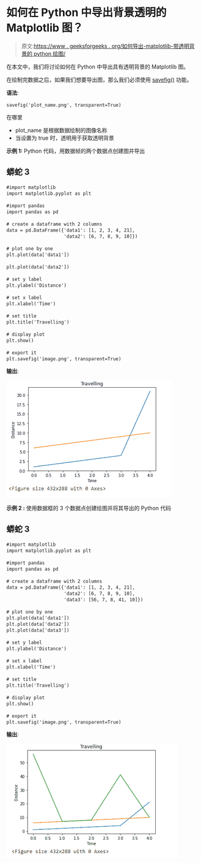 # 如何在 Python 中导出背景透明的 Matplotlib 图？

> 原文:[https://www . geeksforgeeks . org/如何导出-matplotlib-带透明背景的 python 绘图/](https://www.geeksforgeeks.org/how-to-export-matplotlib-plot-with-transparent-background-in-python/)

在本文中，我们将讨论如何在 Python 中导出具有透明背景的 Matplotlib 图。

在绘制完数据之后，如果我们想要导出图，那么我们必须使用 [savefig()](https://www.geeksforgeeks.org/matplotlib-pyplot-savefig-in-python/) 功能。

**语法**:

```
savefig('plot_name.png', transparent=True)
```

在哪里

*   plot_name 是根据数据绘制的图像名称
*   当设置为 true 时，透明用于获取透明背景

**示例 1:** Python 代码，用数据帧的两个数据点创建图并导出

## 蟒蛇 3

```
#import matplotlib
import matplotlib.pyplot as plt

#import pandas
import pandas as pd

# create a dataframe with 2 columns
data = pd.DataFrame({'data1': [1, 2, 3, 4, 21],
                     'data2': [6, 7, 8, 9, 10]})

# plot one by one
plt.plot(data['data1'])

plt.plot(data['data2'])

# set y label
plt.ylabel('Distance')

# set x label
plt.xlabel('Time')

# set title
plt.title('Travelling')

# display plot
plt.show()

# export it
plt.savefig('image.png', transparent=True)
```

**输出**:

![](img/fdffd053e364ed252ed1e6da267d77cb.png)

**示例 2 :** 使用数据框的 3 个数据点创建绘图并将其导出的 Python 代码

## 蟒蛇 3

```
#import matplotlib
import matplotlib.pyplot as plt

#import pandas
import pandas as pd

# create a dataframe with 2 columns
data = pd.DataFrame({'data1': [1, 2, 3, 4, 21], 
                     'data2': [6, 7, 8, 9, 10],
                     'data3': [56, 7, 8, 41, 10]})

# plot one by one
plt.plot(data['data1'])
plt.plot(data['data2'])
plt.plot(data['data3'])

# set y label
plt.ylabel('Distance')

# set x label
plt.xlabel('Time')

# set title
plt.title('Travelling')

# display plot
plt.show()

# export it
plt.savefig('image.png', transparent=True)
```

**输出**:

![](img/417a18d1d3b5fed46161f233e8898c21.png)